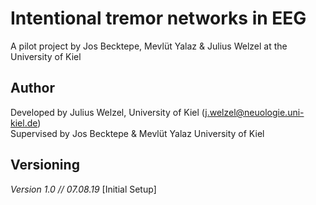 # Intentional tremor networks in EEG
A pilot project by Jos Becktepe, Mevlüt Yalaz & Julius Welzel at the University of Kiel

## Author
Developed by Julius Welzel, University of Kiel (j.welzel@neuologie.uni-kiel.de) <br>
Supervised by Jos Becktepe & Mevlüt Yalaz University of Kiel 

## Versioning
<i>Version 1.0 // 07.08.19 </i> [Initial Setup] <br>
